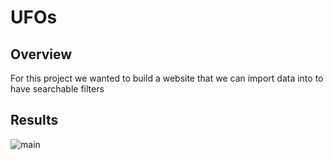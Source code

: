 # UFOs
## Overview
For this project we wanted to build a website that we can import data into to have searchable filters

## Results
![main](UFOs/static/images/main.png)
